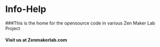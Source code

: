 # Info-Help

###This is the home for the opensource code in various Zen Maker Lab Project
#### Visit us at Zenmakerlab.com
